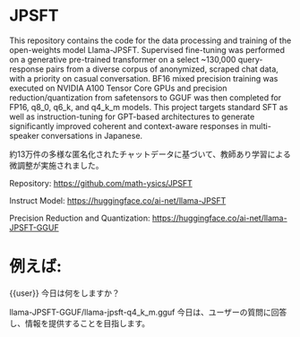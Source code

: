 # JPSFT

This repository contains the code for the data processing and training of the open-weights model Llama-JPSFT. Supervised fine-tuning was performed on a generative pre-trained transformer on a select ~130,000 query-response pairs from a diverse corpus of anonymized, scraped chat data, with a priority on casual conversation. BF16 mixed precision training was executed on NVIDIA A100 Tensor Core GPUs and precision reduction/quantization from safetensors to GGUF was then completed for FP16, q8_0, q6_k, and q4_k_m models. This project targets standard SFT as well as instruction-tuning for GPT-based architectures to generate significantly improved coherent and context-aware responses in multi-speaker conversations in Japanese.

約13万件の多様な匿名化されたチャットデータに基づいて、教師あり学習による微調整が実施されました。

Repository: https://github.com/math-ysics/JPSFT

Instruct Model: https://huggingface.co/ai-net/llama-JPSFT

Precision Reduction and Quantization: https://huggingface.co/ai-net/llama-JPSFT-GGUF

# 例えば:

{{user}} 今日は何をしますか？

llama-JPSFT-GGUF/llama-jpsft-q4_k_m.gguf 今日は、ユーザーの質問に回答し、情報を提供することを目指します。
